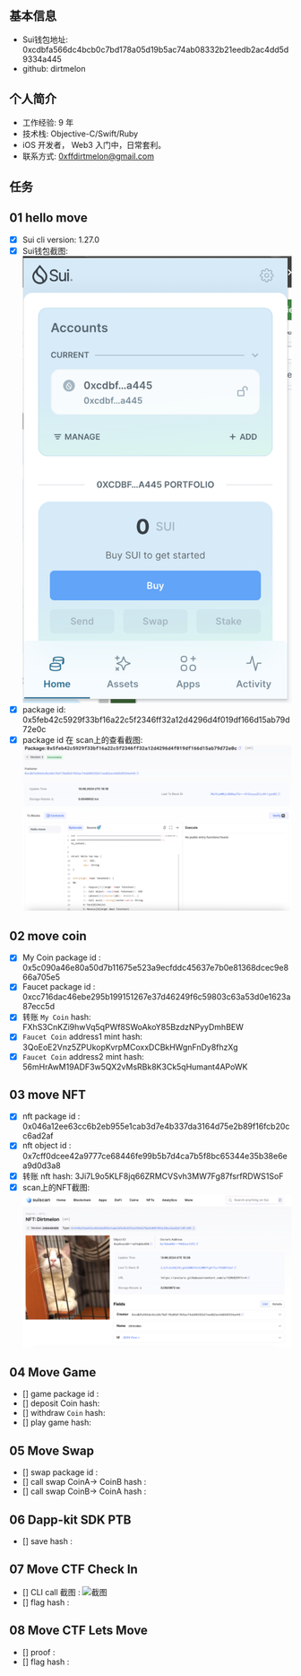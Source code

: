## 基本信息
- Sui钱包地址: 0xcdbfa566dc4bcb0c7bd178a05d19b5ac74ab08332b21eedb2ac4dd5d9334a445
- github: dirtmelon

## 个人简介
- 工作经验: 9 年
- 技术栈: Objective-C/Swift/Ruby
- iOS 开发者， Web3 入门中，日常套利。
- 联系方式: 0xffdirtmelon@gmail.com

## 任务

##   01 hello move  
- [x] Sui cli version: 1.27.0
- [x] Sui钱包截图: ![Sui钱包截图](./images/sui_wallet.png)
- [x] package id: 0x5feb42c5929f33bf16a22c5f2346ff32a12d4296d4f019df166d15ab79d72e0c
- [x] package id 在 scan上的查看截图:![Scan截图](./images/task1_testnet_package.png)

##   02 move coin
- [x] My Coin package id : 0x5c090a46e80a50d7b11675e523a9ecfddc45637e7b0e81368dcec9e866a705e5
- [x] Faucet package id : 0xcc716dac46ebe295b199151267e37d46249f6c59803c63a53d0e1623a87ecc5d
- [x] 转账 `My Coin` hash: FXhS3CnKZi9hwVq5qPWf8SWoAkoY85BzdzNPyyDmhBEW
- [x] `Faucet Coin` address1 mint hash: 3QoEoE2Vnz5ZPUkopKvrpMCoxxDCBkHWgnFnDy8fhzXg
- [x] `Faucet Coin` address2 mint hash: 56mHrAwM19ADF3w5QX2vMsRBk8K3Ck5qHumant4APoWK

##   03 move NFT
- [x] nft package id : 0x046a12ee63cc6b2eb955e1cab3d7e4b337da3164d75e2b89f16fcb20cc6ad2af
- [x] nft object id : 0x7cff0dcee42a9777ce68446fe99b5b7d4ca7b5f8bc65344e35b38e6ea9d0d3a8
- [x] 转账 nft  hash: 3Ji7L9o5KLF8jq66ZRMCVSvh3MW7Fg87fsrfRDWS1SoF
- [x] scan上的NFT截图:![Scan截图](./images/nft.png)

##   04 Move Game
- [] game package id :
- [] deposit Coin hash:
- [] withdraw `Coin` hash:
- [] play game hash:

##   05 Move Swap
- [] swap package id :
- [] call swap CoinA-> CoinB  hash :
- [] call swap CoinB-> CoinA  hash :

##   06 Dapp-kit SDK PTB
- [] save hash :

##   07 Move CTF Check In
- [] CLI call 截图 : ![截图](./images/你的图片地址)
- [] flag hash :

##   08 Move CTF Lets Move
- [] proof : 
- [] flag hash :
